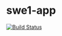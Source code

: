 # swe1-app

[![Build Status](https://app.travis-ci.com/rg4352/swe1-app.svg?branch=main)](https://travis-ci.com/rg4352/swe1-app)

